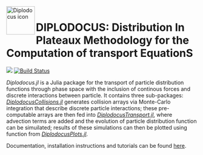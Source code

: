 <img align="left" width="75" height="75" src="https://github.com/cneverett/Dipldocus.jl/main/docs/src/assets/favicon.svg" alt="Diplodocus icon">

# DIPLODOCUS: Distribution In Plateaux Methodology for the Computation of transport EquationS

[![][docs-latest-img]][docs-latest-url]
[![Build Status][gha-img]][gha-url]

[docs-latest-img]: https://img.shields.io/badge/Docs-Stable-lightgrey.svg
[docs-latest-url]: https://cneverett.github.io/Diplodocus.jl/dev/

[gha-img]: https://github.com/cneverett/Diplodocus.jl/actions/workflows/CI.yml/badge.svg?branch=main
[gha-url]: https://github.com/cneverett/Diplodocus.jl/actions/workflows/CI.yml?query=branch%3Amain

*Diplodocus.jl* is a Julia package for the transport of particle distribution functions through phase space with the inclusion of continous forces and discrete interactions between particle. It contains three sub-packages: [*DiplodocusCollisions.jl*](https://github.com/cneverett/DiplodocusCollisions.jl) generates collision arrays via Monte-Carlo integration that describe discrete particle interactions; these pre-computable arrays are then fed into [*DiplodocusTransport.jl*](https://github.com/cneverett/DiplodocusTransport.jl), where advection terms are added and the evolution of particle distribution function can be simuilated; results of these simulations can then be plotted using function from [*DiplodocusPlots.jl*](https://github.com/cneverett/DiplodocusPlots.jl).

Documentation, installation instructions and tutorials can be found [here](https://cneverett.github.io/Diplodocus.jl/). 

